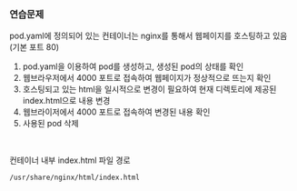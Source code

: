 ### 연습문제
pod.yaml에 정의되어 있는 컨테이너는 nginx를 통해서 웹페이지를 호스팅하고 있음 (기본 포트 80)
1. pod.yaml을 이용하여 pod를 생성하고, 생성된 pod의 상태를 확인
2. 웹브라우저에서 4000 포트로 접속하여 웹페이지가 정상적으로 뜨는지 확인
3. 호스팅되고 있는 html을 일시적으로 변경이 필요하여 현재 디렉토리에 제공된 index.html으로 내용 변경
4. 웹브라이저에서 4000 포트로 접속하여 변경된 내용 확인
5. 사용된 pod 삭제
<br>

컨테이너 내부 index.html 파일 경로
```
/usr/share/nginx/html/index.html
```